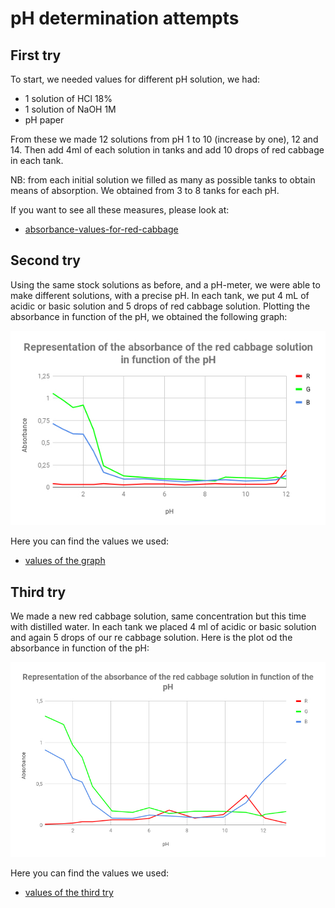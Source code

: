 # pH determination attempts

## First try

To start, we needed values for different pH solution, we had:

- 1 solution of HCl 18%
- 1 solution of NaOH 1M
- pH paper

From these we made 12 solutions from pH 1 to 10 (increase by one), 12 and 14. Then add 4ml of each solution in tanks and add 10 drops of red cabbage in each tank.

NB: from each initial solution we filled as many as possible tanks to obtain means of absorption. We obtained from 3 to 8 tanks for each pH.

If you want to see all these measures, please look at:

- [absorbance-values-for-red-cabbage](absorbance-values/README.md)

## Second try

Using the same stock solutions as before, and a pH-meter, we were able to make different solutions, with a precise pH. In each tank, we put 4 mL of acidic or basic solution and 5 drops of red cabbage solution. Plotting the absorbance in function of the pH, we obtained the following graph:

<img src='graph_red_cabbage.jpg' />

Here you can find the values we used:

- [values of the graph](graph-values/README.md)

## Third try

We made a new red cabbage solution, same concentration but this time with distilled water. In each tank we placed 4 ml of acidic or basic solution and again 5 drops of our re cabbage solution.
Here is the plot od the absorbance in function of the pH:

<img src='graph_red_cabbage2.jpg' />

Here you can find the values we used:

- [values of the third try](graph-values2/README.md)
